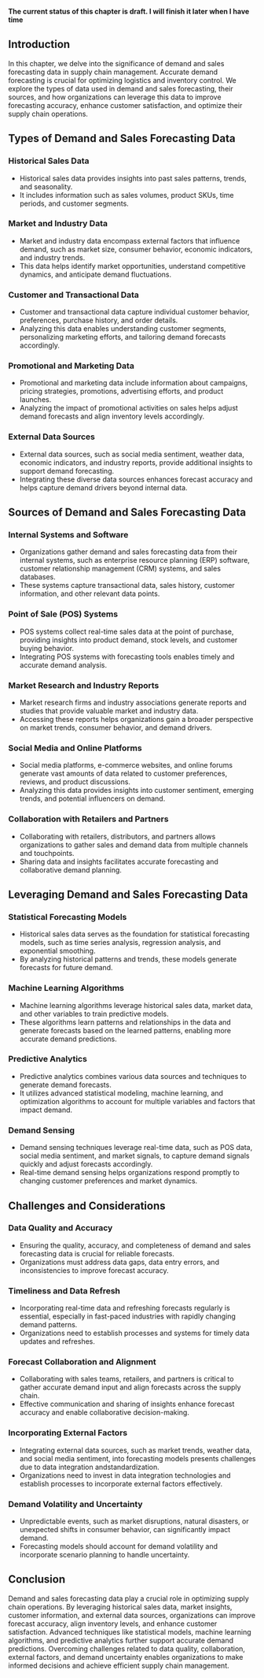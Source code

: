 **The current status of this chapter is draft. I will finish it later when I have time**

Introduction
------------

In this chapter, we delve into the significance of demand and sales forecasting data in supply chain management. Accurate demand forecasting is crucial for optimizing logistics and inventory control. We explore the types of data used in demand and sales forecasting, their sources, and how organizations can leverage this data to improve forecasting accuracy, enhance customer satisfaction, and optimize their supply chain operations.

Types of Demand and Sales Forecasting Data
------------------------------------------

### Historical Sales Data

* Historical sales data provides insights into past sales patterns, trends, and seasonality.
* It includes information such as sales volumes, product SKUs, time periods, and customer segments.

### Market and Industry Data

* Market and industry data encompass external factors that influence demand, such as market size, consumer behavior, economic indicators, and industry trends.
* This data helps identify market opportunities, understand competitive dynamics, and anticipate demand fluctuations.

### Customer and Transactional Data

* Customer and transactional data capture individual customer behavior, preferences, purchase history, and order details.
* Analyzing this data enables understanding customer segments, personalizing marketing efforts, and tailoring demand forecasts accordingly.

### Promotional and Marketing Data

* Promotional and marketing data include information about campaigns, pricing strategies, promotions, advertising efforts, and product launches.
* Analyzing the impact of promotional activities on sales helps adjust demand forecasts and align inventory levels accordingly.

### External Data Sources

* External data sources, such as social media sentiment, weather data, economic indicators, and industry reports, provide additional insights to support demand forecasting.
* Integrating these diverse data sources enhances forecast accuracy and helps capture demand drivers beyond internal data.

Sources of Demand and Sales Forecasting Data
--------------------------------------------

### Internal Systems and Software

* Organizations gather demand and sales forecasting data from their internal systems, such as enterprise resource planning (ERP) software, customer relationship management (CRM) systems, and sales databases.
* These systems capture transactional data, sales history, customer information, and other relevant data points.

### Point of Sale (POS) Systems

* POS systems collect real-time sales data at the point of purchase, providing insights into product demand, stock levels, and customer buying behavior.
* Integrating POS systems with forecasting tools enables timely and accurate demand analysis.

### Market Research and Industry Reports

* Market research firms and industry associations generate reports and studies that provide valuable market and industry data.
* Accessing these reports helps organizations gain a broader perspective on market trends, consumer behavior, and demand drivers.

### Social Media and Online Platforms

* Social media platforms, e-commerce websites, and online forums generate vast amounts of data related to customer preferences, reviews, and product discussions.
* Analyzing this data provides insights into customer sentiment, emerging trends, and potential influencers on demand.

### Collaboration with Retailers and Partners

* Collaborating with retailers, distributors, and partners allows organizations to gather sales and demand data from multiple channels and touchpoints.
* Sharing data and insights facilitates accurate forecasting and collaborative demand planning.

Leveraging Demand and Sales Forecasting Data
--------------------------------------------

### Statistical Forecasting Models

* Historical sales data serves as the foundation for statistical forecasting models, such as time series analysis, regression analysis, and exponential smoothing.
* By analyzing historical patterns and trends, these models generate forecasts for future demand.

### Machine Learning Algorithms

* Machine learning algorithms leverage historical sales data, market data, and other variables to train predictive models.
* These algorithms learn patterns and relationships in the data and generate forecasts based on the learned patterns, enabling more accurate demand predictions.

### Predictive Analytics

* Predictive analytics combines various data sources and techniques to generate demand forecasts.
* It utilizes advanced statistical modeling, machine learning, and optimization algorithms to account for multiple variables and factors that impact demand.

### Demand Sensing

* Demand sensing techniques leverage real-time data, such as POS data, social media sentiment, and market signals, to capture demand signals quickly and adjust forecasts accordingly.
* Real-time demand sensing helps organizations respond promptly to changing customer preferences and market dynamics.

Challenges and Considerations
-----------------------------

### Data Quality and Accuracy

* Ensuring the quality, accuracy, and completeness of demand and sales forecasting data is crucial for reliable forecasts.
* Organizations must address data gaps, data entry errors, and inconsistencies to improve forecast accuracy.

### Timeliness and Data Refresh

* Incorporating real-time data and refreshing forecasts regularly is essential, especially in fast-paced industries with rapidly changing demand patterns.
* Organizations need to establish processes and systems for timely data updates and refreshes.

### Forecast Collaboration and Alignment

* Collaborating with sales teams, retailers, and partners is critical to gather accurate demand input and align forecasts across the supply chain.
* Effective communication and sharing of insights enhance forecast accuracy and enable collaborative decision-making.

### Incorporating External Factors

* Integrating external data sources, such as market trends, weather data, and social media sentiment, into forecasting models presents challenges due to data integration andstandardization.
* Organizations need to invest in data integration technologies and establish processes to incorporate external factors effectively.

### Demand Volatility and Uncertainty

* Unpredictable events, such as market disruptions, natural disasters, or unexpected shifts in consumer behavior, can significantly impact demand.
* Forecasting models should account for demand volatility and incorporate scenario planning to handle uncertainty.

Conclusion
----------

Demand and sales forecasting data play a crucial role in optimizing supply chain operations. By leveraging historical sales data, market insights, customer information, and external data sources, organizations can improve forecast accuracy, align inventory levels, and enhance customer satisfaction. Advanced techniques like statistical models, machine learning algorithms, and predictive analytics further support accurate demand predictions. Overcoming challenges related to data quality, collaboration, external factors, and demand uncertainty enables organizations to make informed decisions and achieve efficient supply chain management.
